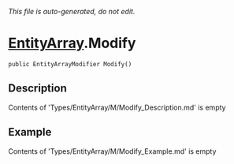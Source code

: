 *This file is auto-generated, do not edit.*

# [EntityArray](Types/EntityArray.md).Modify
`public EntityArrayModifier Modify()`
## Description
Contents of 'Types/EntityArray/M/Modify_Description.md' is empty
## Example
Contents of 'Types/EntityArray/M/Modify_Example.md' is empty
